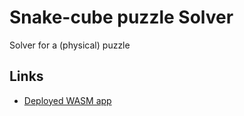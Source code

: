 # Snake-cube puzzle Solver

Solver for a (physical) puzzle


## Links

* [Deployed WASM app](https://butzist.github.io/chain-cube/)